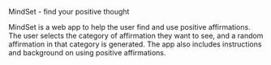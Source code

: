 MindSet - find your positive thought

MindSet is a web app to help the user find and use positive affirmations. The user selects the category of affirmation they want to see, and a random affirmation in that category is generated. The app also includes instructions and background on using positive affirmations.